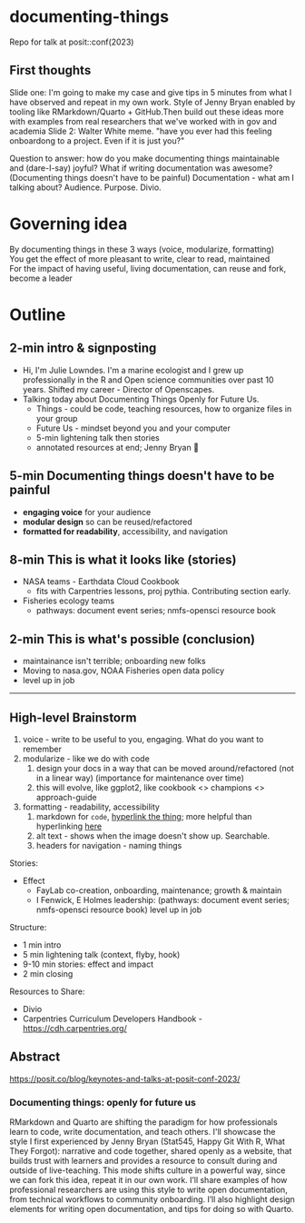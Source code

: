 # documenting-things
Repo for talk at posit::conf(2023)

## First thoughts

Slide one: I'm going to make my case and give tips in 5 minutes from what I have observed and repeat in my own work. Style of Jenny Bryan enabled by tooling like RMarkdown/Quarto + GitHub.Then build out these ideas more with examples from real researchers that we've worked with in gov and academia
Slide 2: Walter White meme. "have you ever had this feeling onboardong to a project. Even if it is just you?"

Question to answer: how do you make documenting things maintainable and (dare-I-say) joyful?
What if writing documentation was awesome? (Documenting things doesn't have to be painful)
Documentation - what am I talking about? Audience. Purpose. Divio. 

# Governing idea

By documenting things in these 3 ways (voice, modularize, formatting)  
You get the effect of more pleasant to write, clear to read, maintained  
For the impact of having useful, living documentation, can reuse and fork, become a leader

# Outline 

## 2-min intro & signposting
- Hi, I'm Julie Lowndes. I'm a marine ecologist and I grew up professionally in the R and Open science communities over past 10 years. Shifted my career - Director of Openscapes. 
- Talking today about Documenting Things Openly for Future Us.
  - Things - could be code, teaching resources, how to organize files in your group
  - Future Us - mindset beyond you and your computer
  - 5-min lightening talk then stories
  - annotated resources at end; Jenny Bryan 💙

## 5-min Documenting things doesn't have to be painful
- **engaging voice** for your audience
- **modular design** so can be reused/refactored
- **formatted for readability**, accessibility, and navigation

## 8-min This is what it looks like (stories)

- NASA teams - Earthdata Cloud Cookbook
  - fits with Carpentries lessons, proj pythia. Contributing section early. 
- Fisheries ecology teams
  - pathways: document event series; nmfs-opensci resource book

## 2-min This is what's possible (conclusion)

- maintainance isn't terrible; onboarding new folks
- Moving to nasa.gov, NOAA Fisheries open data policy
- level up in job

***

## High-level Brainstorm 
1. voice - write to be useful to you, engaging. What do you want to remember
1. modularize - like we do with code
    1. design your docs in a way that can be moved around/refactored (not in a linear way) (importance for maintenance over time)
    2. this will evolve, like ggplot2, like cookbook <> champions <> approach-guide
1. formatting - readability, accessibility
    1. markdown for `code`, [hyperlink the thing](); more helpful than hyperlinking [here]()
    2. alt text - shows when the image doesn't show up. Searchable.
    3. headers for navigation - naming things

Stories: 
- Effect
  - FayLab co-creation, onboarding, maintenance; growth & maintain
  - I Fenwick, E Holmes leadership: (pathways: document event series; nmfs-opensci resource book) level up in job

Structure: 
- 1 min intro
- 5 min lightening talk (context, flyby, hook)
- 9-10 min stories: effect and impact
- 2 min closing

Resources to Share: 

- Divio
- Carpentries Curriculum Developers Handbook - https://cdh.carpentries.org/

## Abstract
https://posit.co/blog/keynotes-and-talks-at-posit-conf-2023/

### Documenting things: openly for future us

RMarkdown and Quarto are shifting the paradigm for how professionals learn to code, write documentation, and teach others. I'll showcase the style I first experienced by Jenny Bryan (Stat545, Happy Git With R, What They Forgot): narrative and code together, shared openly as a website, that builds trust with learners and provides a resource to consult during and outside of live-teaching. This mode shifts culture in a powerful way, since we can fork this idea, repeat it in our own work. I’ll share examples of how professional researchers are using this style to write open documentation, from technical workflows to community onboarding. I’ll also highlight design elements for writing open documentation, and tips for doing so with Quarto.
